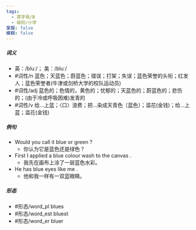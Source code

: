 ```yaml
---
tags:
  - 首字母/B
  - 级别/小学
掌握: false
模糊: false
---
```

##### 词义
- 英：/bluː/； 美：/bluː/
- #词性/n  蓝色；天蓝色；蔚蓝色；错误；打架；失误；蓝色荣誉的头衔；红发人；蓝色荣誉者(牛津或剑桥大学的校队运动员)
- #词性/adj  蓝色的；色情的，黄色的；忧郁的；天蓝色的；蔚蓝色的；悲伤的；(由于冷或呼吸困难)发青的
- #词性/v  给…上蓝；〈口〉浪费；把…染成天青色〔蓝色〕；滥花(金钱)；给…上蓝；滥花(金钱)
##### 例句
- Would you call it blue or green ?
	- 你认为它是蓝色还是绿色？
- First I applied a blue colour wash to the canvas .
	- 我先在画布上涂了一层蓝色水彩。
- He has blue eyes like me .
	- 他和我一样有一双蓝眼睛。
##### 形态
- #形态/word_pl blues
- #形态/word_est bluest
- #形态/word_er bluer
